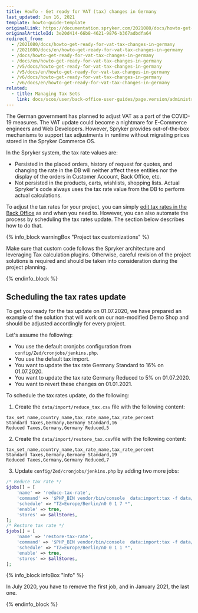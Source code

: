 ```yaml
---
title: HowTo - Get ready for VAT (tax) changes in Germany
last_updated: Jun 16, 2021
template: howto-guide-template
originalLink: https://documentation.spryker.com/2021080/docs/howto-get-ready-for-vat-tax-changes-in-germany
originalArticleId: 3e20d414-66b8-4621-9876-b367adbdfa64
redirect_from:
  - /2021080/docs/howto-get-ready-for-vat-tax-changes-in-germany
  - /2021080/docs/en/howto-get-ready-for-vat-tax-changes-in-germany
  - /docs/howto-get-ready-for-vat-tax-changes-in-germany
  - /docs/en/howto-get-ready-for-vat-tax-changes-in-germany
  - /v5/docs/howto-get-ready-for-vat-tax-changes-in-germany
  - /v5/docs/en/howto-get-ready-for-vat-tax-changes-in-germany
  - /v6/docs/howto-get-ready-for-vat-tax-changes-in-germany
  - /v6/docs/en/howto-get-ready-for-vat-tax-changes-in-germany
related:
  - title: Managing Tax Sets
    link: docs/scos/user/back-office-user-guides/page.version/administration/tax-sets/managing-tax-sets.html
---
```


The German government has planned to adjust VAT as a part of the COVID-19 measures. The VAT update could become a nightmare for E-Commerce engineers and Web Developers. However, Spryker provides out-of-the-box mechanisms to support tax adjustments in runtime without migrating prices stored in the Spryker Commerce OS.

In the Spryker system, the tax rate values are:

- Persisted in the placed orders, history of request for quotes, and changing the rate in the DB will neither affect these entities nor the display of the orders in Customer Account, Back Office, etc.
- Not persisted in the products, carts, wishlists, shopping lists. Actual Spryker's code always uses the tax rate value from the DB to perform actual calculations.

To adjust the tax rates for your project, you can simply [edit tax rates in the Back Office](/docs/scos/user/back-office-user-guides/{{site.version}}/administration/tax-rates/managing-tax-rates.html) as and when you need to. However, you can also automate the process by scheduling the tax rates update. The section below describes how to do that.

{% info_block warningBox "Project tax customizations" %}

Make sure that custom code follows the Spryker architecture and leveraging Tax calculation plugins. Otherwise, careful revision of the project solutions is required and should be taken into consideration during the project planning.

{% endinfo_block %}

## Scheduling the tax rates update

To get you ready for the tax update on 01.07.2020, we have prepared an example of the solution that will work on our non-modified Demo Shop and should be adjusted accordingly for every project.

Let's assume the following:
- You use the default cronjobs configuration from `config/Zed/cronjobs/jenkins.php`.
- You use the default tax import.
- You want to update the tax rate Germany Standard to 16% on 01.07.2020.
- You want to update the tax rate Germany Reduced to 5% on 01.07.2020.
- You want to revert these changes on 01.01.2021.

To schedule the tax rates update, do the following:

1. Create the `data/import/reduce_tax.csv` file with the following content:

```csv
tax_set_name,country_name,tax_rate_name,tax_rate_percent
Standard Taxes,Germany,Germany Standard,16
Reduced Taxes,Germany,Germany Reduced,5
```

2. Create the `data/import/restore_tax.csv`file with the following content:

```csv
tax_set_name,country_name,tax_rate_name,tax_rate_percent
Standard Taxes,Germany,Germany Standard,19
Reduced Taxes,Germany,Germany Reduced,7
```

3. Update `config/Zed/cronjobs/jenkins.php` by adding two more jobs:

```php
/* Reduce tax rate */
$jobs[] = [
    'name' => 'reduce-tax-rate',
    'command' => '$PHP_BIN vendor/bin/console  data:import:tax -f data/import/reduce_tax.csv',
    'schedule' => "TZ=Europe/Berlin/n0 0 1 7 *",
    'enable' => true,
    'stores' => $allStores,
];
/* Restore tax rate */
$jobs[] = [
    'name' => 'restore-tax-rate',
    'command' => '$PHP_BIN vendor/bin/console  data:import:tax -f data/import/restore_tax.csv',
    'schedule' => "TZ=Europe/Berlin/n0 0 1 1 *",
    'enable' => true,
    'stores' => $allStores,
];
```

{% info_block infoBox "Info" %}

In July 2020, you have to remove the first job, and in January 2021, the last one.

{% endinfo_block %}
